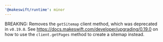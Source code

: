 ```yaml
---
'@makeswift/runtime': minor
---
```


BREAKING: Removes the `getSitemap` client method, which was deprecated in
`v0.19.0`. See https://docs.makeswift.com/developer/upgrading/0.19.0 on how to
use the `client.getPages` method to create a sitemap instead.
